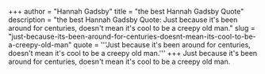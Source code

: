 +++
author = "Hannah Gadsby"
title = "the best Hannah Gadsby Quote"
description = "the best Hannah Gadsby Quote: Just because it's been around for centuries, doesn't mean it's cool to be a creepy old man."
slug = "just-because-its-been-around-for-centuries-doesnt-mean-its-cool-to-be-a-creepy-old-man"
quote = '''Just because it's been around for centuries, doesn't mean it's cool to be a creepy old man.'''
+++
Just because it's been around for centuries, doesn't mean it's cool to be a creepy old man.
